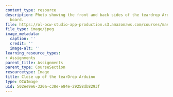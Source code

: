 ```yaml
---
content_type: resource
description: Photo showing the front and back sides of the teardrop Arduino circuit
  board.
file: https://ol-ocw-studio-app-production.s3.amazonaws.com/courses/mas-714j-technologies-for-creative-learning-fall-2009/502ee9e6320ac38ee84e29258db8293f_Image3.jpg
file_type: image/jpeg
image_metadata:
  caption: ''
  credit: ''
  image-alt: ''
learning_resource_types:
- Assignments
parent_title: Assignments
parent_type: CourseSection
resourcetype: Image
title: Close up of the tearDrop Arduino
type: OCWImage
uid: 502ee9e6-320a-c38e-e84e-29258db8293f
---
```

